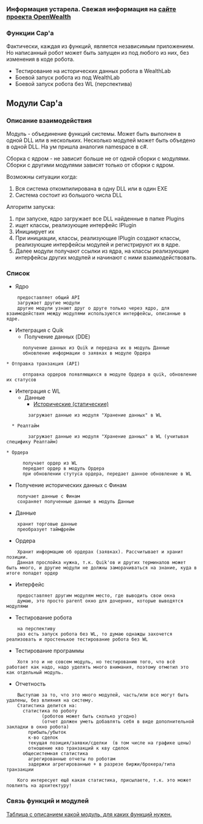 ### Информация устарела. Свежая информация на [сайте проекта OpenWealth](http://openwealth.ru) ###

### Функции Cap'а ###
Фактически, каждая из функций, является независимым приложением. Но написанный робот может быть запущен из под любого из них, без изменения в коде робота.
  * Тестирование на исторических данных робота в WealthLab
  * Боевой запуск робота из под WealthLab
  * Боевой запуск робота без WL (перспектива)

## Модули Cap'а ##
### Описание взаимодействия ###

Модуль - объединение функций системы. Может быть выполнен в одной DLL или в нескольких. Несколько модулей может быть объедено в одной DLL. На ум пришла аналогия namespace в c#.

Сборка с ядром - не зависит больше не от одной сборки с модулями.
Сборки с другими модулями зависят только от сборки с ядром.

Возможны ситуации когда:
  1. Вся система откомпилирована в одну DLL или в один EXE
  1. Система состоит из большого числа DLL

Алгоритм запуска:
  1. при запуске, ядро загружает все DLL найденные в папке Plugins
  1. ищет классы, реализующие интерфейс IPlugin
  1. Инициирует их
  1. При инициации, классы, реализующие IPlugin создают классы, реализующие интерфейсы модулей и регистрируют их в ядре.
  1. Далее модули получают ссылки из ядра, на классы реализующие интерфейсы других модулей и начинают с ними взаимодействовать.

### Список ###
  * Ядро
```
    предоставляет общий API
    загружает другие модули
    другие модули узнают друг о друге только через ядро, для взаимодействия между модулями используются интерфейсы, описанные в ядре.
```
  * Интеграция с Quik
    * Получение данных (DDE)
```
      получение данных из Quik и передача их в модуль Данные
      обновление информации о заявках в модуле Ордера
```
    * Отправка транзакция (API)
```
      отправка ордеров появляющихся в модуле Ордера в quik, обновление их статусов
```
  * Интеграция с WL
    * Данные
      * [Исторические (статические)](WLStaticAdapter.md)
```
        загружает данные из модуля "Хранение данных" в WL
```
      * Реалтайм
```
        загружает данные из модуля "Хранение данных" в WL (учитывая специфику Реалтайм)
```
    * Ордера
```
      получает ордер из WL
      передает ордер в модуль Ордера
      при обновлении стутуса ордера, передает данное обновление в WL
```
  * Получение исторических данных с Финам
```
    получает данные с Финам
    сохраняет полученные данные в модуль Данные
```
  * Данные
```
    хранит торговые данные
    преобразует таймфрейм
```
  * Ордера
```
    Хранит информацию об ордерах (заявках). Рассчитывает и хранит позиции.
    Данная прослойка нужна, т.к. Quik'ов и других терминалов может быть много, и другие модули не должны заморачиваться на знание, куда в итоге попадет ордер
```
  * Интерфейс
```
    предоставляет другим модулям место, где выводить свои окна
    думаю, это просто parent окно для дочерних, которые выводятся модулями
```
  * Тестирование робота
```
    на перспективу
    раз есть запуск робота без WL, то думаю однажды захочется реализовать и простенькое тестирование робота без WL
```
  * Тестирование программы
```
    Хотя это и не совсем модуль, но тестированию того, что всё работает как надо, надо уделять много внимания, поэтому отметил это как отдельный модуль.
```
  * Отчетность
```
    Выступаю за то, что это много модулей, часть/или все могут быть удалены, без влияния на систему.
    Статистика делится на:
      статистика по роботу
             (роботов может быть сколько угодно)
             (отчет должен уметь добавлять себя в виде дополнительной закладки в окно робота)
        прибыль/убыток
        к-во сделок
        текущая позиция/заявки/сделки  (в том числе на графике цены)
        отношение кво транзакций к кву сделок
      общесистемная статистика
        агрегированные отчеты по роботам
        задержки агрегированные + в разрезе биржи/брокера/типа транзакции
    
    Кого интересует ещё какая статистика, присылаете, т.к. это может повлиять на архитектуру!
```

### Связь функций и модулей ###

[Таблица с описанием какой модуль, для каких функций нужен.](https://spreadsheets.google.com/ccc?key=0Aqp1hwxgUHAgdFRuaHhNRVhiZ3lPWk5lMVRzbjE2R2c&hl=ru)